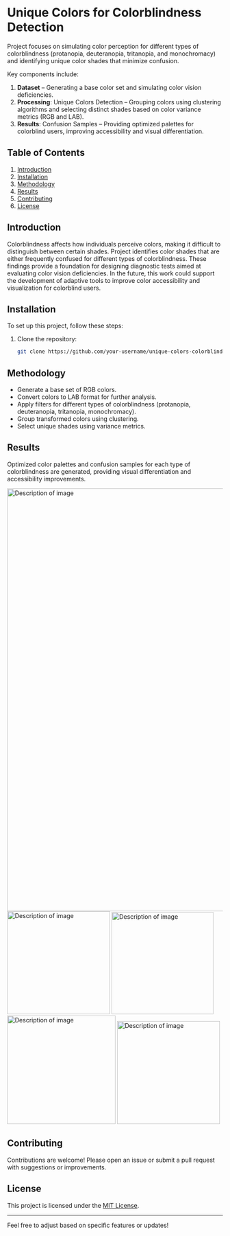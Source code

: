 # Unique Colors for Colorblindness Detection  

Project focuses on simulating color perception for different types of colorblindness (protanopia, deuteranopia, tritanopia, and monochromacy) and identifying unique color shades that minimize confusion.  

Key components include:  
1. **Dataset** – Generating a base color set and simulating color vision deficiencies.  
2. **Processing**: Unique Colors Detection – Grouping colors using clustering algorithms and selecting distinct shades based on color variance metrics (RGB and LAB).  
3. **Results**: Confusion Samples – Providing optimized palettes for colorblind users, improving accessibility and visual differentiation.  

## Table of Contents  
1. [Introduction](#introduction)  
2. [Installation](#installation)  
3. [Methodology](#methodology)  
4. [Results](#results)  
5. [Contributing](#contributing)  
6. [License](#license)  

## Introduction  
Colorblindness affects how individuals perceive colors, making it difficult to distinguish between certain shades.
Project identifies color shades that are either frequently confused for different types of colorblindness. These findings provide a foundation for designing diagnostic tests aimed at evaluating color vision deficiencies.
In the future, this work could support the development of adaptive tools to improve color accessibility and visualization for colorblind users.

## Installation  
To set up this project, follow these steps:  
1. Clone the repository:  
   ```bash  
   git clone https://github.com/your-username/unique-colors-colorblindness.git  
   ```  

## Methodology  
- Generate a base set of RGB colors.  
- Convert colors to LAB format for further analysis.  
- Apply filters for different types of colorblindness (protanopia, deuteranopia, tritanopia, monochromacy).  
- Group transformed colors using clustering.  
- Select unique shades using variance metrics.  

## Results  
Optimized color palettes and confusion samples for each type of colorblindness are generated, providing visual differentiation and accessibility improvements.  

<img src="https://github.com/user-attachments/assets/2f22df3f-917e-436f-9a1f-fce90ed452b6" alt="Description of image" width="985"/>


<img src="https://github.com/user-attachments/assets/720fd483-6ce4-4380-9256-1b2dea08daf9" alt="Description of image" width="240"/>
<img src="https://github.com/user-attachments/assets/77591772-8579-4572-bec2-4ebbc2d9591c" alt="Description of image" width="238"/>
<img src="https://github.com/user-attachments/assets/f705edc3-bfae-4677-84b3-5423bf32b3aa" alt="Description of image" width="253"/>
<img src="https://github.com/user-attachments/assets/7130dd51-5242-48c3-bbaa-ed60b4ee0318" alt="Description of image" width="240"/>

## Contributing  
Contributions are welcome! Please open an issue or submit a pull request with suggestions or improvements.  

## License  
This project is licensed under the [MIT License](LICENSE).  

---  

Feel free to adjust based on specific features or updates!
